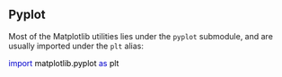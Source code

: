 <link rel="stylesheet" href="w3schools30.css">

<h2>Pyplot</h2>
<p>Most of the Matplotlib utilities lies under the <code class="w3-codespan">pyplot</code> submodule,
and are usually imported under the <code class="w3-codespan">plt</code> alias:</p>

<div class="w3-example">
<div class="w3-code notranslate pythonHigh"><span class="pythoncolor" style="color:black">
<span class="pythonkeywordcolor" style="color:mediumblue">import</span> matplotlib.pyplot <span class="pythonkeywordcolor" style="color:mediumblue">as</span> plt
 </span></div>
</div>